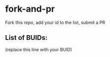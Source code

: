# fork-and-pr
Fork this repo, add your id to the list, submit a PR

## List of BUIDs:

(replace this line with your BUID)
